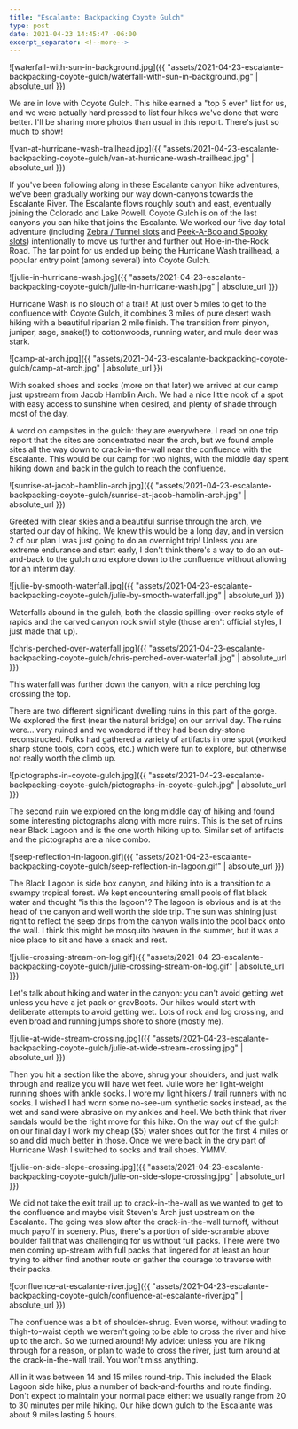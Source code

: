 ```yaml
--- 
title: "Escalante: Backpacking Coyote Gulch"
type: post
date: 2021-04-23 14:45:47 -06:00
excerpt_separator: <!--more-->
---
```


![waterfall-with-sun-in-background.jpg]({{ "assets/2021-04-23-escalante-backpacking-coyote-gulch/waterfall-with-sun-in-background.jpg" | absolute_url }})


We are in love with Coyote Gulch. This hike earned a "top 5 ever" list for us, and we were actually hard pressed to list four hikes we've done that were better. I'll be sharing more photos than usual in this report. There's just so much to show!

<!--more-->


![van-at-hurricane-wash-trailhead.jpg]({{ "assets/2021-04-23-escalante-backpacking-coyote-gulch/van-at-hurricane-wash-trailhead.jpg" | absolute_url }})


If you've been following along in these Escalante canyon hike adventures, we've been gradually working our way down-canyons towards the Escalante River. The Escalante flows roughly south and east, eventually joining the Colorado and Lake Powell. Coyote Gulch is on of the last canyons you can hike that joins the Escalante. We worked our five day total adventure (including [Zebra / Tunnel slots](https://chrisbrooks.org/escalante-zebra-and-tunnel-slot-canyons/) and [Peek-A-Boo and Spooky slots](https://chrisbrooks.org/escalante-peek-a-boo-spooky-and-dry-gulch/)) intentionally to move us further and further out Hole-in-the-Rock Road. The far point for us ended up being the Hurricane Wash trailhead, a popular entry point (among several) into Coyote Gulch.


![julie-in-hurricane-wash.jpg]({{ "assets/2021-04-23-escalante-backpacking-coyote-gulch/julie-in-hurricane-wash.jpg" | absolute_url }})


Hurricane Wash is no slouch of a trail! At just over 5 miles to get to the confluence with Coyote Gulch, it combines 3 miles of pure desert wash hiking with a beautiful riparian 2 mile finish. The transition from pinyon, juniper, sage, snake(!) to cottonwoods, running water, and mule deer was stark.


![camp-at-arch.jpg]({{ "assets/2021-04-23-escalante-backpacking-coyote-gulch/camp-at-arch.jpg" | absolute_url }})


With soaked shoes and socks (more on that later) we arrived at our camp just upstream from Jacob Hamblin Arch. We had a nice little nook of a spot with easy access to sunshine when desired, and plenty of shade through most of the day.

A word on campsites in the gulch: they are everywhere. I read on one trip report that the sites are concentrated near the arch, but we found ample sites all the way down to crack-in-the-wall near the confluence with the Escalante. This would be our camp for two nights, with the middle day spent hiking down and back in the gulch to reach the confluence.


![sunrise-at-jacob-hamblin-arch.jpg]({{ "assets/2021-04-23-escalante-backpacking-coyote-gulch/sunrise-at-jacob-hamblin-arch.jpg" | absolute_url }})


Greeted with clear skies and a beautiful sunrise through the arch, we started our day of hiking. We knew this would be a long day, and in version 2 of our plan I was just going to do an overnight trip! Unless you are extreme endurance and start early, I don't think there's a way to do an out-and-back to the gulch *and* explore down to the confluence without allowing for an interim day.


![julie-by-smooth-waterfall.jpg]({{ "assets/2021-04-23-escalante-backpacking-coyote-gulch/julie-by-smooth-waterfall.jpg" | absolute_url }})


Waterfalls abound in the gulch, both the classic spilling-over-rocks style of rapids and the carved canyon rock swirl style (those aren't official styles, I just made that up).


![chris-perched-over-waterfall.jpg]({{ "assets/2021-04-23-escalante-backpacking-coyote-gulch/chris-perched-over-waterfall.jpg" | absolute_url }})


This waterfall was further down the canyon, with a nice perching log crossing the top.

There are two different significant dwelling ruins in this part of the gorge. We explored the first (near the natural bridge) on our arrival day. The ruins were... very ruined and we wondered if they had been dry-stone reconstructed. Folks had gathered a variety of artifacts in one spot (worked sharp stone tools, corn cobs, etc.) which were fun to explore, but otherwise not really worth the climb up.


![pictographs-in-coyote-gulch.jpg]({{ "assets/2021-04-23-escalante-backpacking-coyote-gulch/pictographs-in-coyote-gulch.jpg" | absolute_url }})


The second ruin we explored on the long middle day of hiking and found some interesting pictographs along with more ruins. This is the set of ruins near Black Lagoon and is the one worth hiking up to. Similar set of artifacts and the pictographs are a nice combo.


![seep-reflection-in-lagoon.gif]({{ "assets/2021-04-23-escalante-backpacking-coyote-gulch/seep-reflection-in-lagoon.gif" | absolute_url }})


The Black Lagoon is side box canyon, and hiking into is a transition to a swampy tropical forest. We kept encountering small pools of flat black water and thought "is this the lagoon"? The lagoon is obvious and is at the head of the canyon and well worth the side trip. The sun was shining just right to reflect the seep drips from the canyon walls into the pool back onto the wall. I think this might be mosquito heaven in the summer, but it was a nice place to sit and have a snack and rest.


![julie-crossing-stream-on-log.gif]({{ "assets/2021-04-23-escalante-backpacking-coyote-gulch/julie-crossing-stream-on-log.gif" | absolute_url }})


Let's talk about hiking and water in the canyon: you can't avoid getting wet unless you have a jet pack or gravBoots. Our hikes would start with deliberate attempts to avoid getting wet. Lots of rock and log crossing, and even broad and running jumps shore to shore (mostly me).


![julie-at-wide-stream-crossing.jpg]({{ "assets/2021-04-23-escalante-backpacking-coyote-gulch/julie-at-wide-stream-crossing.jpg" | absolute_url }})


Then you hit a section like the above, shrug your shoulders, and just walk through and realize you will have wet feet. Julie wore her light-weight running shoes with ankle socks. I wore my light hikers / trail runners with no socks. I wished I had worn some no-see-um synthetic socks instead, as the wet and sand were abrasive on my ankles and heel. We both think that river sandals would be the right move for this hike. On the way *out* of the gulch on our final day I work my cheap ($5) water shoes out for the first 4 miles or so and did much better in those. Once we were back in the dry part of Hurricane Wash I switched to socks and trail shoes. YMMV.


![julie-on-side-slope-crossing.jpg]({{ "assets/2021-04-23-escalante-backpacking-coyote-gulch/julie-on-side-slope-crossing.jpg" | absolute_url }})


We did not take the exit trail up to crack-in-the-wall as we wanted to get to the confluence and maybe visit Steven's Arch just upstream on the Escalante. The going was slow after the crack-in-the-wall turnoff, without much payoff in scenery. Plus, there's a portion of side-scramble above boulder fall that was challenging for us without full packs. There were two men coming up-stream with full packs that lingered for at least an hour trying to either find another route or gather the courage to traverse with their packs.


![confluence-at-escalante-river.jpg]({{ "assets/2021-04-23-escalante-backpacking-coyote-gulch/confluence-at-escalante-river.jpg" | absolute_url }})


The confluence was a bit of shoulder-shrug. Even worse, without wading to thigh-to-waist depth we weren't going to be able to cross the river and hike up to the arch. So we turned around! My advice: unless you are hiking through for a reason, or plan to wade to cross the river, just turn around at the crack-in-the-wall trail. You won't miss anything.

All in it was between 14 and 15 miles round-trip. This included the Black Lagoon side hike, plus a number of back-and-fourths and route finding. Don't expect to maintain your normal pace either: we usually range from 20 to 30 minutes per mile hiking. Our hike down gulch to the Escalante was about 9 miles lasting 5 hours.